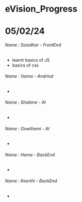 # eVision_Progress

# 05/02/24
###### Name : Sasidhar - FrontEnd
+ learnt basics of JS
+ basics of css

###### Name : Vamsi - Andriod
+

###### Name : Shabina - AI
+

###### Name : Gowthami - AI
+

###### Name : Hema - BackEnd
+

###### Name : Keerthi - BackEnd
+
